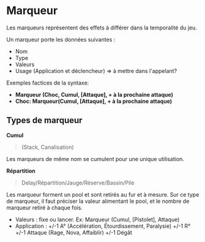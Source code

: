 # Marqueur

Les marqueurs représentent des effets à différer dans la temporalité du jeu.

Un marqueur porte les données suivantes :

- Nom
- Type
- Valeurs
- Usage (Application et déclencheur) => à mettre dans l'appelant? 

Exemples factices de la syntaxe: 

- **Marqueur (Choc, Cumul, [Attaque], +<Choc> à la prochaine attaque)**
- **Choc: Marqueur(Cumul, [Attaque], +<Cumul> à la prochaine attaque)**
## Types de marqueur
**Cumul**
> (Stack, Canalisation)

Les marqueurs de même nom se cumulent pour une unique utilisation. 

**Répartition**
> Delay/Répartition/Jauge/Réserve/Bassin/Pile

Les marqueur forment un pool et sont retirés au fur et à mesure. Sur ce type de marqueur, il faut préciser la valeur alimentant le pool, et le nombre de marqueur retiré à chaque fois. 


- Valeurs : fixe ou lancer. 
 Ex: Marqueur (Cumul, [Pistolet], Attaque) 
- Application :
 +/-1 A° (Accélération, Étourdissement, Paralysie) 
 +/-1 R°
 +/-1 Attaque (Rage, Nova, Affaiblir) 
 +/-1 Dégât
